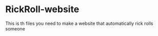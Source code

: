 # RickRoll-website
This is th files you need to make a website that automatically rick rolls someone
